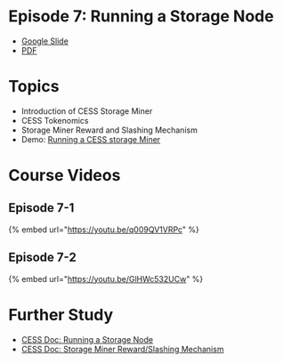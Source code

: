 # Episode 7: Running a Storage Node

- [Google Slide](https://docs.google.com/presentation/d/1T2CDBjsyskVxucuOkvFdSAmNiu62HtjCMdWTBSMdol8/edit?usp=sharing)
- [PDF](https://drive.google.com/file/d/1p3TWjYN40M2kvG07cOExYHscL9Ru6WN0/view?usp=sharing)

# Topics

- Introduction of CESS Storage Miner
- CESS Tokenomics
- Storage Miner Reward and Slashing Mechanism
- Demo: [Running a CESS storage Miner](https://docs.cess.cloud/core/storage-miner/running)

# Course Videos

## Episode 7-1

{% embed url="https://youtu.be/q009QV1VRPc" %}

## Episode 7-2

{% embed url="https://youtu.be/GlHWc532UCw" %}

# Further Study

- [CESS Doc: Running a Storage Node](https://docs.cess.cloud/core/storage-miner/running)
- [CESS Doc: Storage Miner Reward/Slashing Mechanism](https://docs.cess.cloud/core/storage-miner/reward)
